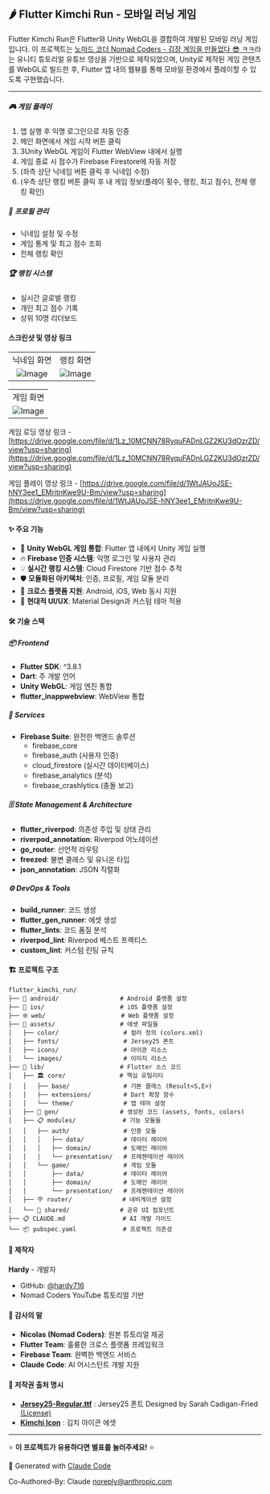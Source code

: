 ## 🌶️ Flutter Kimchi Run - 모바일 러닝 게임

Flutter Kimchi Run은 Flutter와 Unity WebGL을 결합하여 개발된 모바일 러닝 게임입니다. 이 프로젝트는 [노마드 코더 Nomad Coders - 김장 게임을 만들었다 😎 ㅋㅋ](https://youtu.be/A58_FWqiekI?si=fAbvNaV_A-KtURuA)라는 유니티 튜토리얼 유튜브 영상을 기반으로 제작되었으며, Unity로 제작된 게임 콘텐츠를 WebGL로 빌드한 후, Flutter 앱 내의 웹뷰를 통해 모바일 환경에서 플레이할 수 있도록 구현했습니다.

---

##### 🎮 게임 플레이
1. 앱 실행 후 익명 로그인으로 자동 인증
2. 메인 화면에서 게임 시작 버튼 클릭
3. 3Unity WebGL 게임이 Flutter WebView 내에서 실행
4. 게임 종료 시 점수가 Firebase Firestore에 자동 저장
5. (좌측 상단 닉네임 버튼 클릭 후 닉네임 수정)
6. (우측 상단 랭킹 버튼 클릭 후 내 게임 정보(플레이 횟수, 랭킹, 최고 점수), 전체 랭킹 확인)

##### 👤 프로필 관리
- 닉네임 설정 및 수정
- 게임 통계 및 최고 점수 조회
- 전체 랭킹 확인

##### 🏆 랭킹 시스템
- 실시간 글로벌 랭킹
- 개인 최고 점수 기록
- 상위 10명 리더보드


#### 스크린샷 및 영상 링크

|  |  |
|:---:|:---:|
| 닉네임 화면 | 랭킹 화면 |
| <img alt="Image" src="https://github.com/user-attachments/assets/6830d2d6-c071-4439-ba95-26c71bbcb579" /> | <img alt="Image" src="https://github.com/user-attachments/assets/9b7ae01a-0d68-4cf4-96c6-2a587c11a26c" /> |

|  |
|:---:|
| 게임 화면 |
| <img alt="Image" src="https://github.com/user-attachments/assets/4f22c45d-2b86-4dab-b75e-8799c4b4046c" /> |

게임 로딩 영상 링크 - [https://drive.google.com/file/d/1Lz_10MCNN78RyquFADnLGZ2KU3dOzrZD/view?usp=sharing](https://drive.google.com/file/d/1Lz_10MCNN78RyquFADnLGZ2KU3dOzrZD/view?usp=sharing)

게임 플레이 영상 링크 - [https://drive.google.com/file/d/1WtJAUoJSE-hNY3ee1_EMritnKwe9U-Bm/view?usp=sharing](https://drive.google.com/file/d/1WtJAUoJSE-hNY3ee1_EMritnKwe9U-Bm/view?usp=sharing)


#### ✨ 주요 기능

- 🎯 **Unity WebGL 게임 통합**: Flutter 앱 내에서 Unity 게임 실행
- 🔥 **Firebase 인증 시스템**: 익명 로그인 및 사용자 관리
- 💡 **실시간 랭킹 시스템**: Cloud Firestore 기반 점수 추적
- 🛡️ **모듈화된 아키텍처**: 인증, 프로필, 게임 모듈 분리
- 📱 **크로스 플랫폼 지원**: Android, iOS, Web 동시 지원
- 🎨 **현대적 UI/UX**: Material Design과 커스텀 테마 적용

#### 🛠️ 기술 스택

##### 📦 Frontend
- **Flutter SDK**: ^3.8.1
- **Dart**: 주 개발 언어
- **Unity WebGL**: 게임 엔진 통합
- **flutter_inappwebview**: WebView 통합

##### 🔧 Services
- **Firebase Suite**: 완전한 백엔드 솔루션
    - firebase_core
    - firebase_auth (사용자 인증)
    - cloud_firestore (실시간 데이터베이스)
    - firebase_analytics (분석)
    - firebase_crashlytics (충돌 보고)

##### 🗄️ State Management & Architecture
- **flutter_riverpod**: 의존성 주입 및 상태 관리
- **riverpod_annotation**: Riverpod 어노테이션
- **go_router**: 선언적 라우팅
- **freezed**: 불변 클래스 및 유니온 타입
- **json_annotation**: JSON 직렬화

##### ⚙️ DevOps & Tools
- **build_runner**: 코드 생성
- **flutter_gen_runner**: 에셋 생성
- **flutter_lints**: 코드 품질 분석
- **riverpod_lint**: Riverpod 베스트 프랙티스
- **custom_lint**: 커스텀 린팅 규칙

#### 🏗️ 프로젝트 구조

```
flutter_kimchi_run/
├── 📱 android/                 # Android 플랫폼 설정
├── 🍎 ios/                     # iOS 플랫폼 설정  
├── 🌐 web/                     # Web 플랫폼 설정
├── 🎨 assets/                  # 에셋 파일들
│   ├── color/                  # 컬러 정의 (colors.xml)
│   ├── fonts/                  # Jersey25 폰트
│   ├── icons/                  # 아이콘 리소스
│   └── images/                 # 이미지 리소스
├── 📂 lib/                     # Flutter 소스 코드
│   ├── 🏛️ core/               # 핵심 유틸리티
│   │   ├── base/               # 기본 클래스 (Result<S,E>)
│   │   ├── extensions/         # Dart 확장 함수
│   │   └── theme/              # 앱 테마 설정
│   ├── 🤖 gen/                 # 생성된 코드 (assets, fonts, colors)
│   ├── 📋 modules/             # 기능 모듈들
│   │   ├── auth/               # 인증 모듈
│   │   │   ├── data/           # 데이터 레이어
│   │   │   ├── domain/         # 도메인 레이어
│   │   │   └── presentation/   # 프레젠테이션 레이어
│   │   └── game/               # 게임 모듈
│   │       ├── data/           # 데이터 레이어
│   │       ├── domain/         # 도메인 레이어
│   │       └── presentation/   # 프레젠테이션 레이어
│   ├── 🪧 router/              # 네비게이션 설정
│   └── 🧩 shared/              # 공유 UI 컴포넌트
├── 📋 CLAUDE.md                # AI 개발 가이드
└── 📦 pubspec.yaml             # 프로젝트 의존성
```

#### 👥 제작자

**Hardy** - 개발자
- GitHub: [@hardy716](https://github.com/hardy716)
- Nomad Coders YouTube 튜토리얼 기반

#### 🙏 감사의 말

- **Nicolas (Nomad Coders)**: 원본 튜토리얼 제공
- **Flutter Team**: 훌륭한 크로스 플랫폼 프레임워크
- **Firebase Team**: 완벽한 백엔드 서비스
- **Claude Code**: AI 어시스턴트 개발 지원

#### 🙌 저작권 출처 명시

- **[Jersey25-Regular.ttf](https://fonts.google.com/specimen/Jersey+25/license)** :  Jersey25 폰트 Designed by Sarah Cadigan-Fried [(License)](https://fonts.google.com/specimen/Jersey+25/license)
- **[Kimchi Icon](https://travellers-rest.fandom.com/wiki/Kimchi)** :  김치 아이콘 에셋

---

⭐ **이 프로젝트가 유용하다면 별표를 눌러주세요!** ⭐

🤖 Generated with [Claude Code](https://claude.ai/code)

Co-Authored-By: Claude <noreply@anthropic.com>
